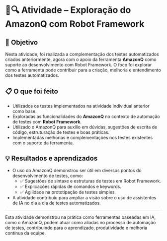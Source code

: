 # 🤖🔍 Atividade – Exploração do AmazonQ com Robot Framework

## 🎯 Objetivo

Nesta atividade, foi realizada a complementação dos testes automatizados criados anteriormente, agora com o apoio da ferramenta **AmazonQ** como suporte ao desenvolvimento com Robot Framework. O foco foi explorar como a ferramenta pode contribuir para a criação, melhoria e entendimento dos testes automatizados.

## 📋 O que foi feito

- Utilizados os testes implementados na atividade individual anterior como base.
- Exploradas as funcionalidades do **AmazonQ** no contexto de automação de testes com **Robot Framework**.
- Utilizado o AmazonQ para auxílio em dúvidas, sugestões de escrita de código, estruturação de testes e boas práticas.
- Implementadas melhorias e complementações nos testes existentes com o suporte da ferramenta.

## 💡 Resultados e aprendizados

- O uso do AmazonQ demonstrou ser útil em diversos pontos do desenvolvimento de testes, como:
  - ✅ Sugestões de sintaxe e estruturas de testes em Robot Framework.
  - ✅ Explicações rápidas de comandos e keywords.
  - ✅ Agilidade na prototipação de testes simples.
- A atividade contribuiu para ampliar a visão sobre o uso de assistentes de IA no dia a dia de testes automatizados.

---

Esta atividade demonstrou na prática como ferramentas baseadas em IA, como o AmazonQ, podem atuar como aliadas no processo de automação de testes, contribuindo para o aprendizado, produtividade e melhoria contínua da equipe.
